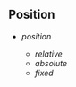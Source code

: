 ## Position

<div>
<ul class="add-css-in-html-without-align">
<li><i>position</i></li>
<ul class="add-css-in-html-without-align">
<li><i>relative</i></li>
<li><i>absolute</i></li>
<li><i>fixed</i></li>
</ul>
</ul>
</div>